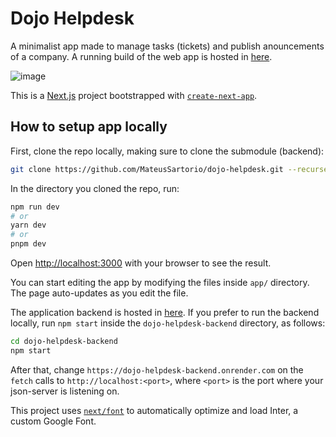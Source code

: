 # Dojo Helpdesk

A minimalist app made to manage tasks (tickets) and publish anouncements of a company. A running build of the web app is hosted in [here](https://dojo-helpdesk.netlify.app).

![image](https://github.com/MateusSartorio/dojo-helpdesk/assets/69646100/2599d0dd-c682-4b8e-8641-1739c9987aba)

This is a [Next.js](https://nextjs.org/) project bootstrapped with [`create-next-app`](https://github.com/vercel/next.js/tree/canary/packages/create-next-app).

## How to setup app locally

First, clone the repo locally, making sure to clone the submodule (backend):

```bash
git clone https://github.com/MateusSartorio/dojo-helpdesk.git --recurse-submodules
```

In the directory you cloned the repo, run:

```bash
npm run dev
# or
yarn dev
# or
pnpm dev
```

Open [http://localhost:3000](http://localhost:3000) with your browser to see the result.

You can start editing the app by modifying the files inside `app/` directory. The page auto-updates as you edit the file.

The application backend is hosted in [here](https://dojo-helpdesk-backend.onrender.com). If you prefer to run the backend locally, run ```npm start``` inside the ```dojo-helpdesk-backend``` directory, as follows:

```bash
cd dojo-helpdesk-backend
npm start
```

After that, change ```https://dojo-helpdesk-backend.onrender.com``` on the ```fetch``` calls to ```http://localhost:<port>```, where ```<port>``` is the port where your json-server is listening on.

This project uses [`next/font`](https://nextjs.org/docs/basic-features/font-optimization) to automatically optimize and load Inter, a custom Google Font.
